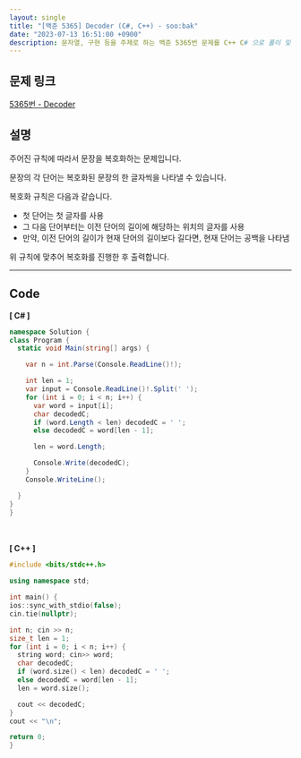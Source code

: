 ```yaml
---
layout: single
title: "[백준 5365] Decoder (C#, C++) - soo:bak"
date: "2023-07-13 16:51:00 +0900"
description: 문자열, 구현 등을 주제로 하는 백준 5365번 문제를 C++ C# 으로 풀이 및 해설
---
```


## 문제 링크
  [5365번 - Decoder](https://www.acmicpc.net/problem/5365)

## 설명
주어진 규칙에 따라서 문장을 복호화하는 문제입니다. <br>

문장의 각 단어는 복호화된 문장의 한 글자씩을 나타낼 수 있습니다. <br>

복호화 규칙은 다음과 같습니다. <br>

- 첫 단어는 첫 글자를 사용<br>
- 그 다음 단어부터는 이전 단어의 길이에 해당하는 위치의 글자를 사용<br>
- 만약, 이전 단어의 길이가 현재 단어의 길이보다 길다면, 현재 단어는 공백을 나타냄<br>

위 규칙에 맞추어 복호화를 진행한 후 출력합니다. <br>

- - -

## Code
<b>[ C# ] </b>
<br>

  ```c#
namespace Solution {
  class Program {
    static void Main(string[] args) {

      var n = int.Parse(Console.ReadLine()!);

      int len = 1;
      var input = Console.ReadLine()!.Split(' ');
      for (int i = 0; i < n; i++) {
        var word = input[i];
        char decodedC;
        if (word.Length < len) decodedC = ' ';
        else decodedC = word[len - 1];

        len = word.Length;

        Console.Write(decodedC);
      }
      Console.WriteLine();

    }
  }
}
  ```
<br><br>
<b>[ C++ ] </b>
<br>

  ```c++
#include <bits/stdc++.h>

using namespace std;

int main() {
  ios::sync_with_stdio(false);
  cin.tie(nullptr);

  int n; cin >> n;
  size_t len = 1;
  for (int i = 0; i < n; i++) {
    string word; cin>> word;
    char decodedC;
    if (word.size() < len) decodedC = ' ';
    else decodedC = word[len - 1];
    len = word.size();

    cout << decodedC;
  }
  cout << "\n";

  return 0;
}
  ```
